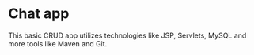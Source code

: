 # Chat app

This basic CRUD app utilizes technologies like JSP, Servlets, MySQL and more tools like Maven and Git.
